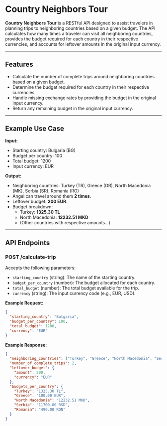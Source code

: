 # Country Neighbors Tour

**Country Neighbors Tour** is a RESTful API designed to assist travelers in planning trips to neighboring countries based on a given budget. The API calculates how many times a traveler can visit all neighboring countries, provides the budget required for each country in their respective currencies, and accounts for leftover amounts in the original input currency.

---

## Features

- Calculate the number of complete trips around neighboring countries based on a given budget.
- Determine the budget required for each country in their respective currencies.
- Handle missing exchange rates by providing the budget in the original input currency.
- Return any remaining budget in the original input currency.

---

## Example Use Case

**Input:**
- Starting country: Bulgaria (BG)
- Budget per country: 100
- Total budget: 1200
- Input currency: EUR

**Output:**
- Neighboring countries: Turkey (TR), Greece (GR), North Macedonia (MK), Serbia (SR), Romania (RO)
- Angel can travel around them **2 times**.
- Leftover budget: **200 EUR**.
- Budget breakdown:
  - Turkey: **1325.30 TL**
  - North Macedonia: **12232.51 MKD**
  - (Other countries with respective amounts...)

---

## API Endpoints

### **POST /calculate-trip**
Accepts the following parameters:
- `starting_country` (string): The name of the starting country.
- `budget_per_country` (number): The budget allocated for each country.
- `total_budget` (number): The total budget available for the trip.
- `currency` (string): The input currency code (e.g., EUR, USD).

**Example Request:**
```json
{
  "starting_country": "Bulgaria",
  "budget_per_country": 100,
  "total_budget": 1200,
  "currency": "EUR"
}
```


**Example Response:**

```json
{
  "neighboring_countries": ["Turkey", "Greece", "North Macedonia", "Serbia", "Romania"],
  "number_of_complete_trips": 2,
  "leftover_budget": {
    "amount": 200,
    "currency": "EUR"
  },
  "budgets_per_country": {
    "Turkey": "1325.30 TL",
    "Greece": "100.00 EUR",
    "North Macedonia": "12232.51 MKD",
    "Serbia": "11700.00 RSD",
    "Romania": "490.00 RON"
  }
}
```
